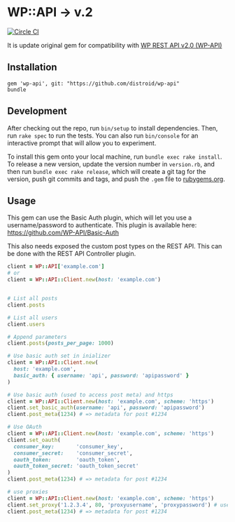 # WP::API -> v.2

[![Circle CI](https://circleci.com/gh/colinyoung/wp-api.png?style=badge)](https://circleci.com/gh/colinyoung/wp-api)

It is update original gem for compatibility with [WP REST API v2.0 (WP-API)](http://v2.wp-api.org/)

## Installation

    gem 'wp-api', git: "https://github.com/distroid/wp-api"
    bundle

## Development

After checking out the repo, run `bin/setup` to install dependencies. Then, run `rake spec` to run the tests. You can also run `bin/console` for an interactive prompt that will allow you to experiment.

To install this gem onto your local machine, run `bundle exec rake install`. To release a new version, update the version number in `version.rb`, and then run `bundle exec rake release`, which will create a git tag for the version, push git commits and tags, and push the `.gem` file to [rubygems.org](https://rubygems.org).

## Usage

This gem can use the Basic Auth plugin, which will let you use a username/password to authenticate.
This plugin is available here: https://github.com/WP-API/Basic-Auth

This also needs exposed the custom post types on the REST API. This can be done with the REST API Controller plugin.

```ruby
client = WP::API['example.com']
# or
client = WP::API::Client.new(host: 'example.com')


# List all posts
client.posts

# List all users
client.users

# Append parameters
client.posts(posts_per_page: 1000)

# Use basic auth set in inializer
client = WP::API::Client.new(
  host: 'example.com',
  basic_auth: { username: 'api', password: 'apipassword' }
)

# Use basic auth (used to access post meta) and https
client = WP::API::Client.new(host: 'example.com', scheme: 'https')
client.set_basic_auth(username: 'api', password: 'apipassword')
client.post_meta(1234) # => metadata for post #1234

# Use OAuth
client = WP::API::Client.new(host: 'example.com', scheme: 'https')
client.set_oauth(
  consumer_key:       'consumer_key',
  consumer_secret:    'consumer_secret',
  oauth_token:        'oauth_token',
  oauth_token_secret: 'oauth_token_secret'
)
client.post_meta(1234) # => metadata for post #1234

# use proxies
client = WP::API::Client.new(host: 'example.com', scheme: 'https')
client.set_proxy('1.2.3.4', 80, 'proxyusername', 'proxypassword') # username & password are optional
client.post_meta(1234) # => metadata for post #1234

```
